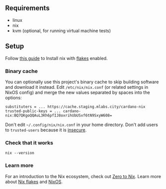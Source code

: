## Requirements

- linux
- nix
- kvm (optional, for running virtual machine tests)

## Setup

Follow [this guide](https://zero-to-nix.com/start/install) to Install nix with [flakes](https://nix.dev/concepts/flakes.html) enabled.

### Binary cache

You can optionally use this project's binary cache to skip building software and download it instead. Edit `/etc/nix/nix.conf` (or related settings in NixOS config) and merge the new values separated by spaces into the options:

```
substituters = ... https://cache.staging.mlabs.city/cardano-nix
trusted-public-keys = ... cardano-nix:BQ7QKgoQQAuL3Kh6pfIJ8oxrihUbUSxf6tN9SxyW608=
```

Don't edit `~/.config/nix/nix.conf` in your home directory. Don't add users to `trusted-users` because it is [insecure](https://nixos.org/manual/nix/stable/command-ref/conf-file.html?highlight=trusted-user#conf-trusted-users).

### Check that it works

`nix --version`

### Learn more

For an introduction to the Nix ecosystem, check out [Zero to Nix](https://zero-to-nix.com/). Learn more about [Nix flakes](https://zero-to-nix.com/concepts/flakes) and [NixOS](https://zero-to-nix.com/concepts/nixos).
